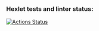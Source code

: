### Hexlet tests and linter status:
[![Actions Status](https://github.com/m1h1ctp/python-project-49/workflows/hexlet-check/badge.svg)](https://github.com/m1h1ctp/python-project-49/actions)